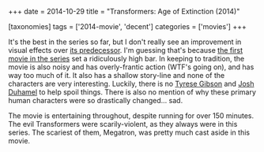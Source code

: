 +++
date = 2014-10-29
title = "Transformers: Age of Extinction (2014)"

[taxonomies]
tags = ['2014-movie', 'decent']
categories = ['movies']
+++

It\'s the best in the series so far, but I don\'t really see an
improvement in visual effects over [its predecessor]. I\'m guessing
that\'s because [the first movie in the series] set a ridiculously high
bar. In keeping to tradition, the movie is also noisy and has
overly-frantic action (WTF\'s going on), and has way too much of it. It
also has a shallow story-line and none of the characters are very
interesting. Luckily, there is no [Tyrese Gibson] and [Josh Duhamel] to
help spoil things. There is also no mention of why these primary human
characters were so drastically changed\... sad.

The movie is entertaining throughout, despite running for over 150
minutes. The evil Transformers were scarily-violent, as they always were
in this series. The scariest of them, Megatron, was pretty much cast
aside in this movie.

  [its predecessor]: http://tshepang.net/transformers-dark-of-the-moon-2011
  [the first movie in the series]: http://tshepang.net/transformers-2007
  [Tyrese Gibson]: http://en.wikipedia.org/wiki/Tyrese_Gibson
  [Josh Duhamel]: http://en.wikipedia.org/wiki/Josh_Duhamel
